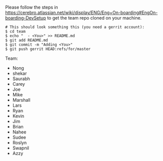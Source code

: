 Please follow the steps in https://cerebro.atlassian.net/wiki/display/ENG/Eng+On-boarding#EngOn-boarding-DevSetup to get the team repo cloned on your machine.

```
# This should look something this (you need a gerrit account):
$ cd team
$ echo "  - <You>" >> README.md
$ git add README.md
$ git commit -m "Adding <You>"
$ git push gerrit HEAD:refs/for/master
```

Team:
  - Nong
  - shekar
  - Saurabh
  - Carey
  - Joe
  - Mike
  - Marshall
  - Lars
  - Ryan
  - Kevin
  - Jim
  - Brian
  - Nahee
  - Sudee
  - Roslyn
  - Swapnil
  - Azzy

